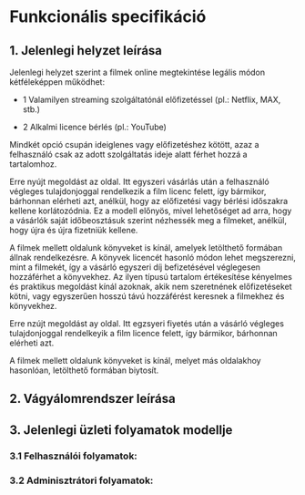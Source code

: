 # Funkcionális specifikáció

## 1. Jelenlegi helyzet leírása
Jelenlegi helyzet szerint a filmek online megtekintése legális módon kétféleképpen működhet:

- 1 Valamilyen streaming szolgáltatónál előfizetéssel (pl.: Netflix, MAX, stb.)

- 2 Alkalmi licence bérlés (pl.: YouTube)

Mindkét opció csupán ideiglenes vagy előfizetéshez kötött, azaz a felhasználó csak az adott szolgáltatás ideje alatt férhet hozzá a tartalomhoz.

Erre nyújt megoldást az oldal. Itt egyszeri vásárlás után a felhasználó végleges tulajdonjoggal rendelkezik a film licenc felett, így bármikor,
bárhonnan elérheti azt, anélkül, hogy az előfizetési vagy bérlési időszakra kellene korlátozódnia. Ez a modell előnyös, mivel lehetőséget ad arra,
hogy a vásárlók saját időbeosztásuk szerint nézhessék meg a filmeket, anélkül, hogy újra és újra fizetniük kellene.

A filmek mellett oldalunk könyveket is kínál, amelyek letölthető formában állnak rendelkezésre. A könyvek licencét hasonló módon lehet megszerezni,
mint a filmekét, így a vásárló egyszeri díj befizetésével véglegesen hozzáférhet a könyvekhez. Az ilyen típusú tartalom értékesítése kényelmes és
praktikus megoldást kínál azoknak, akik nem szeretnének előfizetéseket kötni, vagy egyszerűen hosszú távú hozzáférést keresnek a filmekhez és könyvekhez.

Erre nzújt megoldást ay oldal. Itt egzsyeri fiyetés után a vásárló végleges tulajdonjoggal rendelkeyik a film licence felett, így bármikor, bárhonnan elérheti azt.

A filmek mellett oldalunk könyveket is kínál, melyet más oldalakhoy hasonlóan, letölthető formában biytosít. 

## 2. Vágyálomrendszer leírása

## 3. Jelenlegi üzleti folyamatok modellje

### 3.1 Felhasználói folyamatok:

### 3.2 Adminisztrátori folyamatok:


